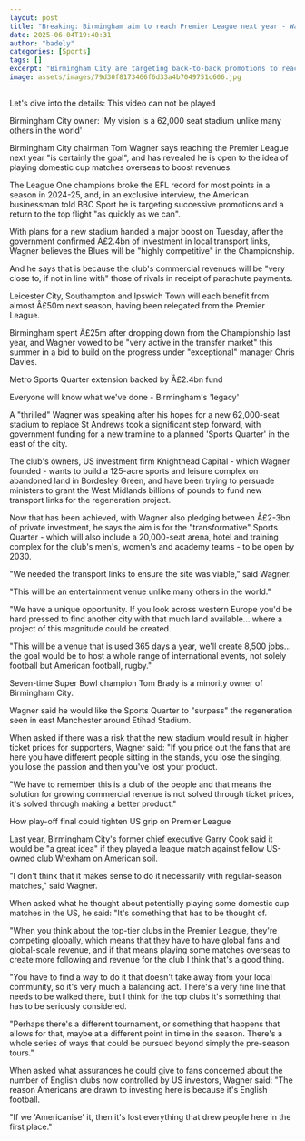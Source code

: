 ```yaml
---
layout: post
title: "Breaking: Birmingham aim to reach Premier League next year - Wagner"
date: 2025-06-04T19:40:31
author: "badely"
categories: [Sports]
tags: []
excerpt: "Birmingham City are targeting back-to-back promotions to reach the Premier League next year, says chairman Tom Wagner."
image: assets/images/79d30f8173466f6d33a4b7049751c606.jpg
---
```


Let's dive into the details: This video can not be played

Birmingham City owner: 'My vision is a 62,000 seat stadium unlike many others in the world'

Birmingham City chairman Tom Wagner says reaching the Premier League next year "is certainly the goal", and has revealed he is open to the idea of playing domestic cup matches overseas to boost revenues.

The League One champions broke the EFL record for most points in a season in 2024-25, and, in an exclusive interview, the American businessman told BBC Sport he is targeting successive promotions and a return to the top flight "as quickly as we can".

With plans for a new stadium handed a major boost on Tuesday, after the government confirmed Â£2.4bn of investment in local transport links, Wagner believes the Blues will be "highly competitive" in the Championship.

And he says that is because the club's commercial revenues will be "very close to, if not in line with" those of rivals in receipt of parachute payments.

Leicester City, Southampton and Ipswich Town will each benefit from almost Â£50m next season, having been relegated from the Premier League.

Birmingham spent Â£25m after dropping down from the Championship last year, and Wagner vowed to be "very active in the transfer market" this summer in a bid to build on the progress under "exceptional" manager Chris Davies.

Metro Sports Quarter extension backed by Â£2.4bn fund

Everyone will know what we've done - Birmingham's 'legacy'

A "thrilled" Wagner was speaking after his hopes for a new 62,000-seat stadium to replace St Andrews took a significant step forward, with government funding for a new tramline to a planned 'Sports Quarter' in the east of the city.

The club's owners, US investment firm Knighthead Capital - which Wagner founded - wants to build a 125-acre sports and leisure complex on abandoned land in Bordesley Green, and have been trying to persuade ministers to grant the West Midlands billions of pounds to fund new transport links for the regeneration project.

Now that has been achieved, with Wagner also pledging between Â£2-3bn of private investment, he says the aim is for the "transformative" Sports Quarter - which will also include a 20,000-seat arena, hotel and training complex for the club's men's, women's and academy teams - to be open by 2030.

"We needed the transport links to ensure the site was viable," said Wagner.

"This will be an entertainment venue unlike many others in the world."

"We have a unique opportunity. If you look across western Europe you'd be hard pressed to find another city with that much land available... where a project of this magnitude could be created.

"This will be a venue that is used 365 days a year, we'll create 8,500 jobs... the goal would be to host a whole range of international events, not solely football but American football, rugby."

Seven-time Super Bowl champion Tom Brady is a minority owner of Birmingham City.

Wagner said he would like the Sports Quarter to "surpass" the regeneration seen in east Manchester around Etihad Stadium.

When asked if there was a risk that the new stadium would result in higher ticket prices for supporters, Wagner said: "If you price out the fans that are here you have different people sitting in the stands, you lose the singing, you lose the passion and then you've lost your product.

"We have to remember this is a club of the people and that means the solution for growing commercial revenue is not solved through ticket prices, it's solved through making a better product."

How play-off final could tighten US grip on Premier League

Last year, Birmingham City's former chief executive Garry Cook said it would be "a great idea" if they played a league match against fellow US-owned club Wrexham on American soil.

"I don't think that it makes sense to do it necessarily with regular-season matches," said Wagner.

When asked what he thought about potentially playing some domestic cup matches in the US, he said: "It's something that has to be thought of.

"When you think about the top-tier clubs in the Premier League, they're competing globally, which means that they have to have global fans and global-scale revenue, and if that means playing some matches overseas to create more following and revenue for the club I think that's a good thing.

"You have to find a way to do it that doesn't take away from your local community, so it's very much a balancing act. There's a very fine line that needs to be walked there, but I think for the top clubs it's something that has to be seriously considered.

"Perhaps there's a different tournament, or something that happens that allows for that, maybe at a different point in time in the season. There's a whole series of ways that could be pursued beyond simply the pre-season tours."

When asked what assurances he could give to fans concerned about the number of English clubs now controlled by US investors, Wagner said: "The reason Americans are drawn to investing here is because it's English football.

"If we 'Americanise' it, then it's lost everything that drew people here in the first place."

